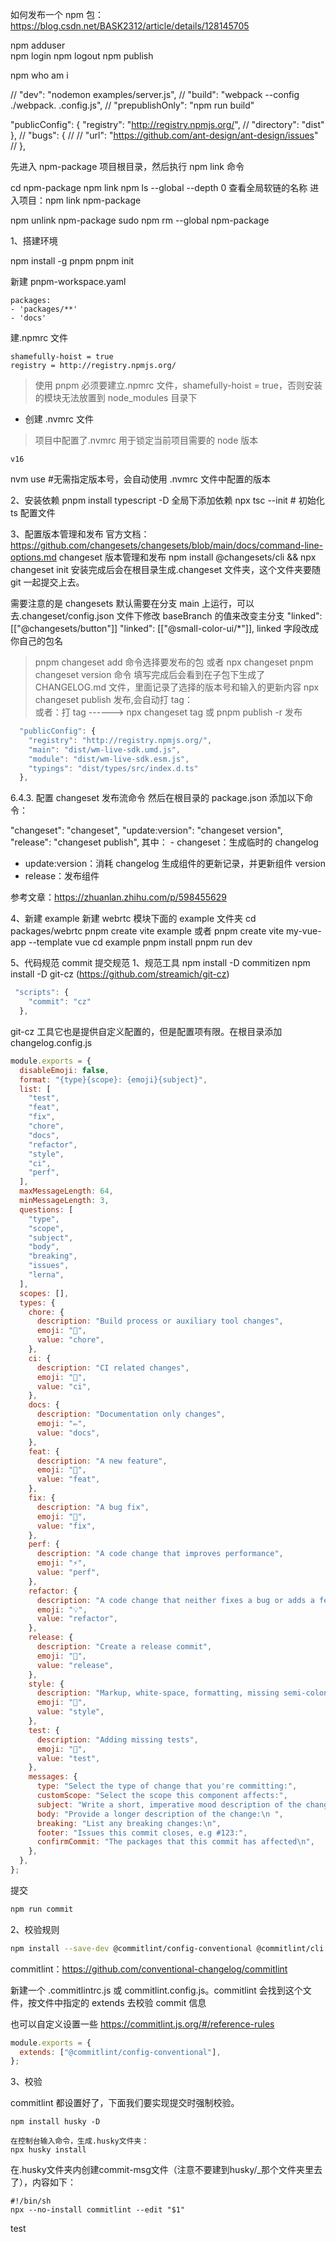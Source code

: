如何发布一个 npm 包：https://blog.csdn.net/BASK2312/article/details/128145705

npm adduser  
npm login
npm logout
npm publish

npm who am i

// "dev": "nodemon examples/server.js",
// "build": "webpack --config ./webpack. .config.js",
// "prepublishOnly": "npm run build"

"publicConfig": {
"registry": "http://registry.npmjs.org/",
// "directory": "dist"
},
// "bugs": {
// // "url": "https://github.com/ant-design/ant-design/issues"
// },

先进入 npm-package 项目根目录，然后执行 npm link 命令

cd npm-package
npm link
npm ls --global --depth 0 查看全局软链的名称
进入项目：npm link npm-package

npm unlink npm-package
sudo npm rm --global npm-package

1、搭建环境

npm install -g pnpm
pnpm init

新建 pnpm-workspace.yaml

```
packages:
- 'packages/**'
- 'docs'

```

建.npmrc 文件

```
shamefully-hoist = true
registry = http://registry.npmjs.org/
```

> 使用 pnpm 必须要建立.npmrc 文件，shamefully-hoist = true，否则安装的模块无法放置到 node_modules 目录下

- 创建 .nvmrc 文件

> 项目中配置了.nvmrc 用于锁定当前项目需要的 node 版本

```
v16
```

nvm use #无需指定版本号，会自动使用 .nvmrc 文件中配置的版本

2、安装依赖
pnpm install typescript -D 全局下添加依赖
npx tsc --init # 初始化 ts 配置文件

3、配置版本管理和发布
官方文档：https://github.com/changesets/changesets/blob/main/docs/command-line-options.md
changeset 版本管理和发布
npm install @changesets/cli && npx changeset init
安装完成后会在根目录生成.changeset 文件夹，这个文件夹要随 git 一起提交上去。

需要注意的是 changesets 默认需要在分支 main 上运行，可以去.changeset/config.json 文件下修改 baseBranch 的值来改变主分支
"linked": [["@changesets/button"]] "linked": [["@small-color-ui/*"]], linked 字段改成你自己的包名

> pnpm changeset add 命令选择要发布的包
> 或者 npx changeset
> pnpm changeset version 命令
> 填写完成后会看到在子包下生成了 CHANGELOG.md 文件，里面记录了选择的版本号和输入的更新内容
> npx changeset publish 发布,会自动打 tag：  
> 或者：打 tag ------> npx changeset tag
> 或 pnpm publish -r 发布

```js
  "publicConfig": {
    "registry": "http://registry.npmjs.org/",
    "main": "dist/wm-live-sdk.umd.js",
    "module": "dist/wm-live-sdk.esm.js",
    "typings": "dist/types/src/index.d.ts"
  },

```

6.4.3. 配置 changeset 发布流命令
然后在根目录的 package.json 添加以下命令：

"changeset": "changeset",
"update:version": "changeset version",
"release": "changeset publish",
其中： - changeset：生成临时的 changelog

- update:version：消耗 changelog 生成组件的更新记录，并更新组件 version
- release：发布组件

参考文章：https://zhuanlan.zhihu.com/p/598455629

4、新建 example
新建 webrtc 模块下面的 example 文件夹
cd packages/webrtc
pnpm create vite example
或者 pnpm create vite my-vue-app --template vue
cd example
pnpm install
pnpm run dev

5、代码规范
commit 提交规范
1、规范工具
npm install -D commitizen
npm install -D git-cz (https://github.com/streamich/git-cz)

```js
 "scripts": {
    "commit": "cz"
  },

```

git-cz 工具它也是提供自定义配置的，但是配置项有限。在根目录添加 changelog.config.js

```js
module.exports = {
  disableEmoji: false,
  format: "{type}{scope}: {emoji}{subject}",
  list: [
    "test",
    "feat",
    "fix",
    "chore",
    "docs",
    "refactor",
    "style",
    "ci",
    "perf",
  ],
  maxMessageLength: 64,
  minMessageLength: 3,
  questions: [
    "type",
    "scope",
    "subject",
    "body",
    "breaking",
    "issues",
    "lerna",
  ],
  scopes: [],
  types: {
    chore: {
      description: "Build process or auxiliary tool changes",
      emoji: "🤖",
      value: "chore",
    },
    ci: {
      description: "CI related changes",
      emoji: "🎡",
      value: "ci",
    },
    docs: {
      description: "Documentation only changes",
      emoji: "✏️",
      value: "docs",
    },
    feat: {
      description: "A new feature",
      emoji: "🎸",
      value: "feat",
    },
    fix: {
      description: "A bug fix",
      emoji: "🐛",
      value: "fix",
    },
    perf: {
      description: "A code change that improves performance",
      emoji: "⚡️",
      value: "perf",
    },
    refactor: {
      description: "A code change that neither fixes a bug or adds a feature",
      emoji: "💡",
      value: "refactor",
    },
    release: {
      description: "Create a release commit",
      emoji: "🏹",
      value: "release",
    },
    style: {
      description: "Markup, white-space, formatting, missing semi-colons...",
      emoji: "💄",
      value: "style",
    },
    test: {
      description: "Adding missing tests",
      emoji: "💍",
      value: "test",
    },
    messages: {
      type: "Select the type of change that you're committing:",
      customScope: "Select the scope this component affects:",
      subject: "Write a short, imperative mood description of the change:\n",
      body: "Provide a longer description of the change:\n ",
      breaking: "List any breaking changes:\n",
      footer: "Issues this commit closes, e.g #123:",
      confirmCommit: "The packages that this commit has affected\n",
    },
  },
};
```

提交

```bash
npm run commit
```

2、校验规则

```bash
npm install --save-dev @commitlint/config-conventional @commitlint/cli
```

commitlint：https://github.com/conventional-changelog/commitlint

新建一个 .commitlintrc.js 或 commitlint.config.js。commitlint 会找到这个文件，按文件中指定的 extends 去校验 commit 信息

也可以自定义设置一些 https://commitlint.js.org/#/reference-rules

```js
module.exports = {
  extends: ["@commitlint/config-conventional"],
};
```

3、校验

commitlint 都设置好了，下面我们要实现提交时强制校验。

```
npm install husky -D

在控制台输入命令，生成.husky文件夹：
npx husky install

```
在.husky文件夹内创建commit-msg文件（注意不要建到husky/_那个文件夹里去了），内容如下：

```
#!/bin/sh
npx --no-install commitlint --edit "$1"
```



test
